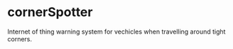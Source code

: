 # cornerSpotter
Internet of thing warning system for vechicles when travelling around tight corners.
